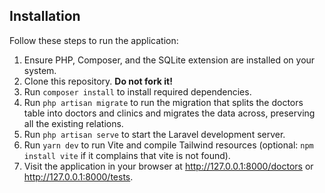 ## Installation

Follow these steps to run the application:

1. Ensure PHP, Composer, and the SQLite extension are installed on your system.
2. Clone this repository. __Do not fork it!__
3. Run `composer install` to install required dependencies.
4. Run `php artisan migrate` to run the migration that splits the doctors table into doctors and clinics and migrates the data across, preserving all the existing relations.
5. Run `php artisan serve` to start the Laravel development server.
6. Run `yarn dev` to run Vite and compile Tailwind resources (optional: `npm install vite` if it complains that vite is not found).
7. Visit the application in your browser at http://127.0.0.1:8000/doctors or http://127.0.0.1:8000/tests.